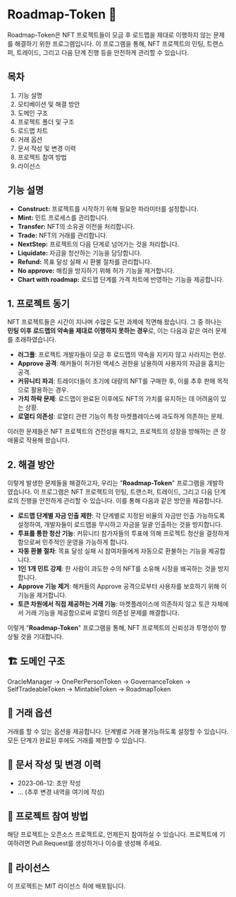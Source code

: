 # Roadmap-Token 🚀

Roadmap-Token은 NFT 프로젝트들이 모금 후 로드맵을 제대로 이행하지 않는 문제를 해결하기 위한 프로그램입니다. 이 프로그램을 통해, NFT 프로젝트의 민팅, 트랜스퍼, 트레이드, 그리고 다음 단계 진행 등을 안전하게 관리할 수 있습니다.

## 목차
1. 기능 설명
2. 모티베이션 및 해결 방안
3. 도메인 구조
4. 프로젝트 폴더 및 구조
5. 로드맵 차트
6. 거래 옵션
7. 문서 작성 및 변경 이력
8. 프로젝트 참여 방법
9. 라이선스

## 기능 설명
- **Construct:** 프로젝트를 시작하기 위해 필요한 파라미터를 설정합니다.
- **Mint:** 민트 프로세스를 관리합니다.
- **Transfer:** NFT의 소유권 이전을 처리합니다.
- **Trade:** NFT의 거래를 관리합니다.
- **NextStep:** 프로젝트의 다음 단계로 넘어가는 것을 처리합니다.
- **Liquidate:** 자금을 청산하는 기능을 담당합니다.
- **Refund:** 목표 달성 실패 시 환불 절차를 관리합니다.
- **No approve:** 해킹을 방지하기 위해 허가 기능을 제거합니다.
- **Chart with roadmap:** 로드맵 단계를 가격 차트에 반영하는 기능을 제공합니다.

## **1. 프로젝트 동기**
NFT 프로젝트들은 시간이 지나며 수많은 도전 과제에 직면해 왔습니다. 그 중 하나는 **민팅 이후 로드맵의 약속을 제대로 이행하지 못하는 경우**로, 이는 다음과 같은 여러 문제를 초래하였습니다.

- **러그풀**: 프로젝트 개발자들이 모금 후 로드맵의 약속을 지키지 않고 사라지는 현상.
- **Approve 공격**: 해커들이 허가된 액세스 권한을 남용하여 사용자의 자금을 훔치는 공격.
- **커뮤니티 파괴**: 트레이더들이 초기에 대량의 NFT를 구매한 후, 이를 추후 판매 목적으로 활용하는 경우.
- **가치 하락 문제**: 로드맵이 완료된 이후에도 NFT의 가치를 유지하는 데 어려움이 있는 상황.
- **로열티 의존성**: 로열티 관련 기능이 특정 마켓플레이스에 과도하게 의존하는 문제.

이러한 문제들은 NFT 프로젝트의 건전성을 해치고, 프로젝트의 성장을 방해하는 큰 장애물로 작용해 왔습니다.

## **2. 해결 방안**
이렇게 발생한 문제들을 해결하고자, 우리는 "**Roadmap-Token**" 프로그램을 개발하였습니다. 이 프로그램은 NFT 프로젝트의 민팅, 트랜스퍼, 트레이드, 그리고 다음 단계로의 진행을 안전하게 관리할 수 있습니다. 이를 통해 다음과 같은 방안을 제공합니다.

- **로드맵 단계별 자금 인출 제한**: 각 단계별로 지정된 비율의 자금만 인출 가능하도록 설정하여, 개발자들이 로드맵을 무시하고 자금을 일괄 인출하는 것을 방지합니다.
- **투표를 통한 청산 기능**: 커뮤니티 참가자들의 투표에 의해 프로젝트 청산을 결정하게 함으로써 민주적인 운영을 가능하게 합니다.
- **자동 환불 절차**: 목표 달성 실패 시 참여자들에게 자동으로 환불하는 기능을 제공합니다.
- **1인 1개 민트 강제**: 한 사람이 과도한 수의 NFT를 소유해 시장을 왜곡하는 것을 방지합니다.
- **Approve 기능 제거**: 해커들의 Approve 공격으로부터 사용자를 보호하기 위해 이 기능을 제거합니다.
- **토큰 차원에서 직접 제공하는 거래 기능**: 마켓플레이스에 의존하지 않고 토큰 자체에서 거래 기능을 제공함으로써 로열티 의존성 문제를 해결합니다.

이렇게 "**Roadmap-Token**" 프로그램을 통해, NFT 프로젝트의 신뢰성과 투명성이 향상될 것을 기대합니다.


## 🏗 도메인 구조
OracleManager -> OnePerPersonToken -> GovernanceToken -> SelfTradeableToken -> MintableToken -> RoadmapToken

## 🛒 거래 옵션
거래를 할 수 있는 옵션을 제공합니다. 단계별로 거래 불가능하도록 설정할 수 있습니다. 모든 단계가 완료된 후에도 거래를 제한할 수 있습니다.

## 📜 문서 작성 및 변경 이력
- 2023-06-12: 초안 작성
- ... (추후 변경 내역을 여기에 작성)

## 👥 프로젝트 참여 방법
해당 프로젝트는 오픈소스 프로젝트로, 언제든지 참여하실 수 있습니다. 프로젝트에 기여하려면 Pull Request를 생성하거나 이슈를 생성해 주세요.

## 📄 라이선스
이 프로젝트는 MIT 라이선스 하에 배포됩니다.

